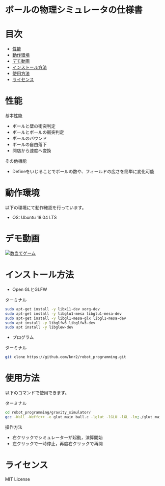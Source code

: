 # ボールの物理シミュレータの仕様書


# 目次

- [性能](#性能)
- [動作環境](#動作環境)
- [デモ動画](#デモ動画)
- [インストール方法](#インストール方法)
- [使用方法](#使用方法)
- [ライセンス](#ライセンス)


# 性能

基本性能
- ボールと壁の衝突判定
- ボールとボールの衝突判定
- ボールのバウンド
- ボールの自由落下
- 開店から速度へ変換

その他機能
- Defineをいじることでボールの数や、フィールドの広さを簡単に変化可能


# 動作環境

以下の環境にて動作確認を行っています。

- OS: Ubuntu 18.04 LTS


# デモ動画

[![数当てゲーム](http://img.youtube.com/vi/3zt6zq_mfJk/hqdefault.jpg)](https://youtu.be/3zt6zq_mfJk)


# インストール方法

- Open GLとGLFW

ターミナル
```sh
sudo apt-get install -y libx11-dev xorg-dev
sudo apt-get install -y libglu1-mesa libglu1-mesa-dev
sudo apt-get install -y libgl1-mesa-glx libgl1-mesa-dev
sudo apt install -y libglfw3 libglfw3-dev
sudo apt install -y libglew-dev
```

- プログラム

ターミナル
```sh
git clone https://github.com/knr2/robot_programming.git
```


# 使用方法

以下のコマンドで使用できます。

ターミナル
```sh
cd robot_programming/gravity_simulator/
gcc -Wall -Weffc++ -o glut_main ball.c -lglut -lGLU -lGL -lm;./glut_main
```

操作方法
- 右クリックでシミュレーターが起動，演算開始
- 左クリックで一時停止，再度右クリックで再開


# ライセンス

MIT License
